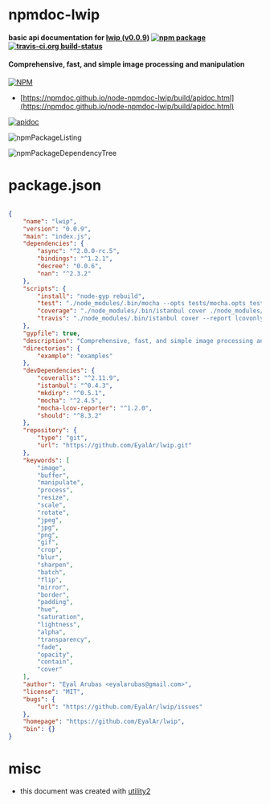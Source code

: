# npmdoc-lwip

#### basic api documentation for  [lwip (v0.0.9)](https://github.com/EyalAr/lwip)  [![npm package](https://img.shields.io/npm/v/npmdoc-lwip.svg?style=flat-square)](https://www.npmjs.org/package/npmdoc-lwip) [![travis-ci.org build-status](https://api.travis-ci.org/npmdoc/node-npmdoc-lwip.svg)](https://travis-ci.org/npmdoc/node-npmdoc-lwip)

#### Comprehensive, fast, and simple image processing and manipulation

[![NPM](https://nodei.co/npm/lwip.png?downloads=true&downloadRank=true&stars=true)](https://www.npmjs.com/package/lwip)

- [https://npmdoc.github.io/node-npmdoc-lwip/build/apidoc.html](https://npmdoc.github.io/node-npmdoc-lwip/build/apidoc.html)

[![apidoc](https://npmdoc.github.io/node-npmdoc-lwip/build/screenCapture.buildCi.browser.%252Ftmp%252Fbuild%252Fapidoc.html.png)](https://npmdoc.github.io/node-npmdoc-lwip/build/apidoc.html)

![npmPackageListing](https://npmdoc.github.io/node-npmdoc-lwip/build/screenCapture.npmPackageListing.svg)

![npmPackageDependencyTree](https://npmdoc.github.io/node-npmdoc-lwip/build/screenCapture.npmPackageDependencyTree.svg)



# package.json

```json

{
    "name": "lwip",
    "version": "0.0.9",
    "main": "index.js",
    "dependencies": {
        "async": "^2.0.0-rc.5",
        "bindings": "^1.2.1",
        "decree": "0.0.6",
        "nan": "^2.3.2"
    },
    "scripts": {
        "install": "node-gyp rebuild",
        "test": "./node_modules/.bin/mocha --opts tests/mocha.opts tests",
        "coverage": "./node_modules/.bin/istanbul cover ./node_modules/mocha/bin/_mocha -- --opts tests/mocha.opts tests",
        "travis": "./node_modules/.bin/istanbul cover --report lcovonly ./node_modules/.bin/_mocha -- --opts tests/mocha.opts --bail tests && cat ./coverage/lcov.info | ./node_modules/coveralls/bin/coveralls.js"
    },
    "gypfile": true,
    "description": "Comprehensive, fast, and simple image processing and manipulation",
    "directories": {
        "example": "examples"
    },
    "devDependencies": {
        "coveralls": "^2.11.9",
        "istanbul": "^0.4.3",
        "mkdirp": "^0.5.1",
        "mocha": "^2.4.5",
        "mocha-lcov-reporter": "^1.2.0",
        "should": "^8.3.2"
    },
    "repository": {
        "type": "git",
        "url": "https://github.com/EyalAr/lwip.git"
    },
    "keywords": [
        "image",
        "buffer",
        "manipulate",
        "process",
        "resize",
        "scale",
        "rotate",
        "jpeg",
        "jpg",
        "png",
        "gif",
        "crop",
        "blur",
        "sharpen",
        "batch",
        "flip",
        "mirror",
        "border",
        "padding",
        "hue",
        "saturation",
        "lightness",
        "alpha",
        "transparency",
        "fade",
        "opacity",
        "contain",
        "cover"
    ],
    "author": "Eyal Arubas <eyalarubas@gmail.com>",
    "license": "MIT",
    "bugs": {
        "url": "https://github.com/EyalAr/lwip/issues"
    },
    "homepage": "https://github.com/EyalAr/lwip",
    "bin": {}
}
```



# misc
- this document was created with [utility2](https://github.com/kaizhu256/node-utility2)
